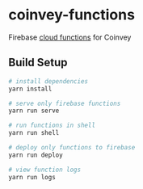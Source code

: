 # coinvey-functions

Firebase [cloud functions](https://firebase.google.com/docs/functions/) for Coinvey

## Build Setup

``` bash
# install dependencies
yarn install

# serve only firebase functions
yarn run serve

# run functions in shell
yarn run shell

# deploy only functions to firebase
yarn run deploy

# view function logs
yarn run logs
```

